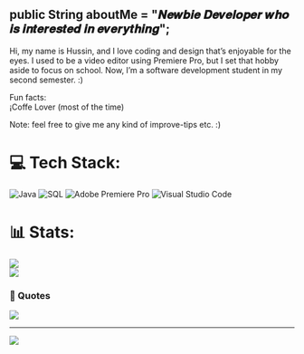 ## public String aboutMe = "𝑵𝒆𝒘𝒃𝒊𝒆 𝑫𝒆𝒗𝒆𝒍𝒐𝒑𝒆𝒓 𝒘𝒉𝒐 𝒊𝒔 𝒊𝒏𝒕𝒆𝒓𝒆𝒔𝒕𝒆𝒅 𝒊𝒏 𝒆𝒗𝒆𝒓𝒚𝒕𝒉𝒊𝒏𝒈";
Hi, my name is Hussin, and I love coding and design that’s enjoyable for the eyes. I used to be a video editor using Premiere Pro, but I set that hobby aside to focus on school. Now, I’m a software development student in my second semester. :)

Fun facts:                            
¡Coffe Lover (most of the time)

Note: feel free to give me any kind of improve-tips etc. :)

# 💻 Tech Stack:
![Java](https://img.shields.io/badge/java-%23ED8B00.svg?style=for-the-badge&logo=openjdk&logoColor=white) ![SQL](https://img.shields.io/badge/SQL-003B57?style=for-the-badge&labelColor=black&logo=sqlite&logoColor=white) ![Adobe Premiere Pro](https://img.shields.io/badge/Adobe%20Premiere%20Pro-9999FF.svg?style=for-the-badge&logo=Adobe%20Premiere%20Pro&logoColor=white) ![Visual Studio Code](https://img.shields.io/badge/Visual%20Studio%20Code-0078d7.svg?style=for-the-badge&logo=visual-studio-code&logoColor=white)

# 📊 Stats:
![](https://github-readme-stats.vercel.app/api?username=gntx16&theme=nightowl&hide_border=false&include_all_commits=false&count_private=false)<br/>
![](https://nirzak-streak-stats.vercel.app/?user=gntx16&theme=nightowl&hide_border=false)<br/>

### 🌊 Quotes
![](https://quotes-github-readme.vercel.app/api?type=horizontal&theme=radical)

---
[![](https://visitcount.itsvg.in/api?id=gntx16&icon=0&color=0)](https://visitcount.itsvg.in)

